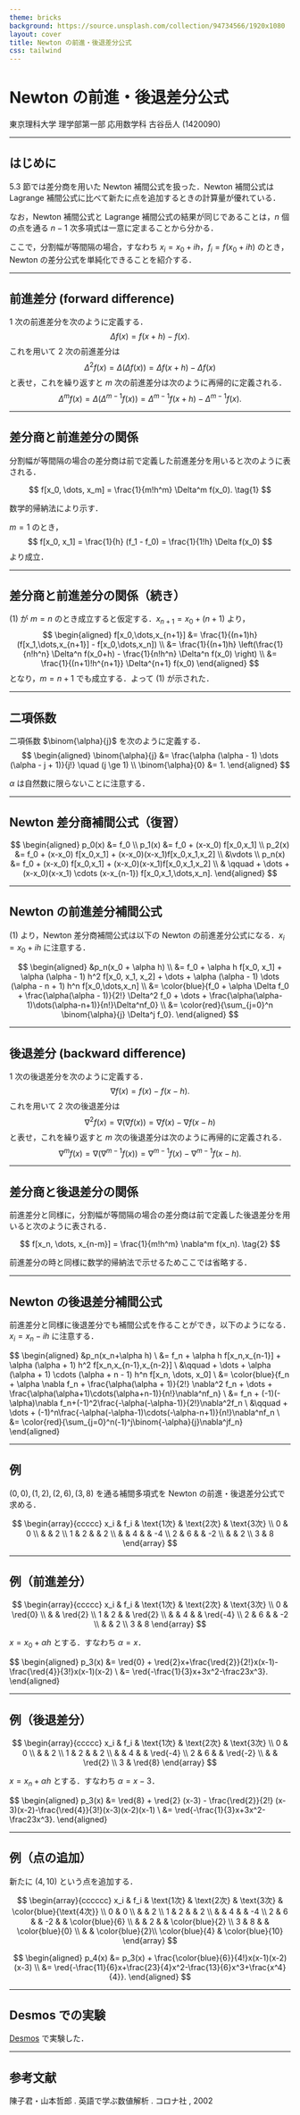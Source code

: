 ```yaml
---
theme: bricks
background: https://source.unsplash.com/collection/94734566/1920x1080
layout: cover
title: Newton の前進・後退差分公式
css: tailwind
---
```


# Newton の前進・後退差分公式

東京理科大学 理学部第一部 応用数学科 古谷岳人 (1420090)

<!--
The last comment block of each slide will be treated as slide notes. It will be visible and editable in Presenter Mode along with the slide. [Read more in the docs](https://sli.dev/guide/syntax.html#notes)
-->

---

## はじめに

5.3 節では差分商を用いた Newton 補間公式を扱った．Newton 補間公式は Lagrange 補間公式に比べて新たに点を追加するときの計算量が優れている．

なお，Newton 補間公式と Lagrange 補間公式の結果が同じであることは，$n$ 個の点を通る $n-1$ 次多項式は一意に定まることから分かる．

ここで，分割幅が等間隔の場合，すなわち $x_i = x_0 + ih$，$f_i = f(x_0 + ih)$ のとき，Newton の差分公式を単純化できることを紹介する．


---

## 前進差分 (forward difference)

$1$ 次の前進差分を次のように定義する．
$$
\Delta f(x) = f(x+h) - f(x).
$$
これを用いて $2$ 次の前進差分は
$$
\Delta^2 f(x) = \Delta (\Delta f(x)) = \Delta f(x+h) - \Delta f(x)
$$
と表せ，これを繰り返すと $m$ 次の前進差分は次のように再帰的に定義される．
$$
\Delta^m f(x) = \Delta (\Delta^{m-1} f(x)) = \Delta^{m-1} f(x+h) - \Delta^{m-1} f(x).
$$


---

## 差分商と前進差分の関係

分割幅が等間隔の場合の差分商は前で定義した前進差分を用いると次のように表される．

$$
f[x_0, \dots, x_m] = \frac{1}{m!h^m} \Delta^m f(x_0). \tag{1}
$$

<div v-click>
数学的帰納法により示す．

$m=1$ のとき，
$$
f[x_0, x_1] = \frac{1}{h} (f_1 - f_0) = \frac{1}{1!h} \Delta f(x_0)
$$
より成立．
</div>


---

## 差分商と前進差分の関係（続き）

$(1)$ が $m=n$ のとき成立すると仮定する．$x_{n+1}=x_0+(n+1)$ より，
$$
\begin{aligned}
f[x_0,\dots,x_{n+1}]
&= \frac{1}{(n+1)h} (f[x_1,\dots,x_{n+1}] - f[x_0,\dots,x_n]) \\
&= \frac{1}{(n+1)h} \left(\frac{1}{n!h^n} \Delta^n f(x_0+h) - \frac{1}{n!h^n} \Delta^n f(x_0) \right) \\
&= \frac{1}{(n+1)!h^{n+1}} \Delta^{n+1} f(x_0)
\end{aligned}
$$
となり，$m=n+1$ でも成立する．よって $(1)$ が示された．


---

## 二項係数

二項係数 $\binom{\alpha}{j}$ を次のように定義する．
$$
\begin{aligned}
\binom{\alpha}{j} &= \frac{\alpha (\alpha - 1) \dots (\alpha - j + 1)}{j!} \quad (j \ge 1) \\
\binom{\alpha}{0} &= 1.
\end{aligned}
$$

<span class="bg-yellow-300">$\alpha$ は自然数に限らないことに注意する．</span>

---

## Newton 差分商補間公式（復習）

$$
\begin{aligned}
p_0(x) &= f_0 \\
p_1(x) &= f_0 + (x-x_0) f[x_0,x_1] \\
p_2(x) &= f_0 + (x-x_0) f[x_0,x_1] + (x-x_0)(x-x_1)f[x_0,x_1,x_2] \\
&\vdots \\
p_n(x) &= f_0 + (x-x_0) f[x_0,x_1] + (x-x_0)(x-x_1)f[x_0,x_1,x_2] \\
& \qquad + \dots + (x-x_0)(x-x_1) \cdots (x-x_{n-1}) f[x_0,x_1,\dots,x_n].
\end{aligned}
$$


---

## Newton の前進差分補間公式

$(1)$ より，Newton 差分商補間公式は以下の Newton の前進差分公式になる．<span class="bg-yellow-300">$x_i = x_0 + ih$ に注意する．</span>

$$
\begin{aligned}
&p_n(x_0 + \alpha h) \\
&= f_0 + \alpha h f[x_0, x_1] + \alpha (\alpha - 1) h^2 f[x_0, x_1, x_2] + \dots + \alpha (\alpha - 1) \dots (\alpha - n + 1) h^n f[x_0,\dots,x_n] \\
&= \color{blue}{f_0 + \alpha \Delta f_0 + \frac{\alpha(\alpha - 1)}{2!} \Delta^2 f_0 + \dots + \frac{\alpha(\alpha-1)\dots(\alpha-n+1)}{n!}\Delta^nf_0} \\
&= \color{red}{\sum_{j=0}^n \binom{\alpha}{j} \Delta^j f_0}.
\end{aligned}
$$

<!--
離散版 Tayler 展開
-->

---

## 後退差分 (backward difference)

$1$ 次の後退差分を次のように定義する．
$$
\nabla f(x) = f(x) - f(x-h).
$$
これを用いて $2$ 次の後退差分は
$$
\nabla^2 f(x) = \nabla (\nabla f(x)) = \nabla f(x) - \nabla f(x-h)
$$
と表せ，これを繰り返すと $m$ 次の後退差分は次のように再帰的に定義される．
$$
\nabla^m f(x) = \nabla (\nabla^{m-1} f(x)) = \nabla^{m-1} f(x) - \nabla^{m-1} f(x-h).
$$

---

## 差分商と後退差分の関係

前進差分と同様に，分割幅が等間隔の場合の差分商は前で定義した後退差分を用いると次のように表される．

$$
f[x_n, \dots, x_{n-m}] = \frac{1}{m!h^m} \nabla^m f(x_n). \tag{2}
$$

前進差分の時と同様に数学的帰納法で示せるためここでは省略する．


---

## Newton の後退差分補間公式

前進差分と同様に後退差分でも補間公式を作ることができ，以下のようになる．<span class="bg-yellow-300">$x_i = x_n - ih$ に注意する．</span>

$$
\begin{aligned}
&p_n(x_n+\alpha h) \\
&= f_n + \alpha h f[x_n,x_{n-1}] + \alpha (\alpha + 1) h^2 f[x_n,x_{n-1},x_{n-2}] \\
&\qquad + \dots + \alpha (\alpha + 1) \cdots (\alpha + n - 1) h^n f[x_n, \dots, x_0] \\
&= \color{blue}{f_n + \alpha \nabla f_n + \frac{\alpha(\alpha + 1)}{2!} \nabla^2 f_n + \dots + \frac{\alpha(\alpha+1)\cdots(\alpha+n-1)}{n!}\nabla^nf_n} \\
&= f_n + (-1)(-\alpha)\nabla f_n+(-1)^2\frac{-\alpha(-\alpha-1)}{2!}\nabla^2f_n \\
&\qquad + \dots + (-1)^n\frac{-\alpha(-\alpha-1)\cdots(-\alpha-n+1)}{n!}\nabla^nf_n \\
&= \color{red}{\sum_{j=0}^n(-1)^j\binom{-\alpha}{j}\nabla^jf_n}
\end{aligned}

---

## 例

$(0,0),(1,2),(2,6),(3,8)$ を通る補間多項式を Newton の前進・後退差分公式で求める．

$$
\begin{array}{ccccc}
x_i & f_i & \text{1次} & \text{2次} & \text{3次} \\
0 & 0 \\
& & 2 \\
1 & 2 & & 2 \\
& & 4 & & -4 \\
2 & 6 & & -2 \\
& & 2 \\
3 & 8
\end{array}
$$

---

## 例（前進差分）

$$
\begin{array}{ccccc}
x_i & f_i & \text{1次} & \text{2次} & \text{3次} \\
0 & \red{0} \\
& & \red{2} \\
1 & 2 & & \red{2} \\
& & 4 & & \red{-4} \\
2 & 6 & & -2 \\
& & 2 \\
3 & 8
\end{array}
$$

$x=x_0+\alpha h$ とする．すなわち $\alpha = x$．

$$
\begin{aligned}
p_3(x)
&= \red{0} + \red{2}x+\frac{\red{2}}{2!}x(x-1)-\frac{\red{4}}{3!}x(x-1)(x-2) \\
&= \red{-\frac{1}{3}x+3x^2-\frac23x^3}.
\end{aligned}


---

## 例（後退差分）

$$
\begin{array}{ccccc}
x_i & f_i & \text{1次} & \text{2次} & \text{3次} \\
0 & 0 \\
& & 2 \\
1 & 2 & & 2 \\
& & 4 & & \red{-4} \\
2 & 6 & & \red{-2} \\
& & \red{2} \\
3 & \red{8}
\end{array}
$$

$x=x_n+\alpha h$ とする．すなわち $\alpha = x-3$．

$$
\begin{aligned}
p_3(x)
&= \red{8} + \red{2} (x-3) - \frac{\red{2}}{2!} (x-3)(x-2)-\frac{\red{4}}{3!}(x-3)(x-2)(x-1) \\
&= \red{-\frac{1}{3}x+3x^2-\frac23x^3}.
\end{aligned}


---

## 例（点の追加）

新たに $(4,10)$ という点を追加する．

$$
\begin{array}{cccccc}
x_i & f_i & \text{1次} & \text{2次} & \text{3次} & \color{blue}{\text{4次}} \\
0 & 0 \\
& & 2 \\
1 & 2 & & 2 \\
& & 4 & & -4 \\
2 & 6 & & -2 & & \color{blue}{6} \\
& & 2 & & \color{blue}{2} \\
3 & 8 & & \color{blue}{0} \\
& & \color{blue}{2}\\
\color{blue}{4} & \color{blue}{10}
\end{array}
$$

$$
\begin{aligned}
p_4(x)
&= p_3(x) + \frac{\color{blue}{6}}{4!}x(x-1)(x-2)(x-3) \\
&= \red{-\frac{11}{6}x+\frac{23}{4}x^2-\frac{13}{6}x^3+\frac{x^4}{4}}.
\end{aligned}
$$

---

## Desmos での実験

[Desmos](https://www.desmos.com/calculator/fstl9zcdhu?lang=ja) で実験した．

---

## 参考文献

陳子君・山本哲郎 . 英語で学ぶ数値解析 . コロナ社 , 2002

<!--
(1) の証明を逆向きにする
-->
